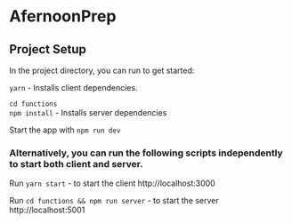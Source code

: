 # AfernoonPrep
## Project Setup

In the project directory, you can run to get started:

`yarn` - Installs client dependencies.

`cd functions`<br />
`npm install` - Installs server dependencies

Start the app with `npm run dev`

### Alternatively, you can run the following scripts independently to start both client and server.

Run `yarn start` - to start the client http://localhost:3000

Run `cd functions && npm run server` - to start the server http://localhost:5001